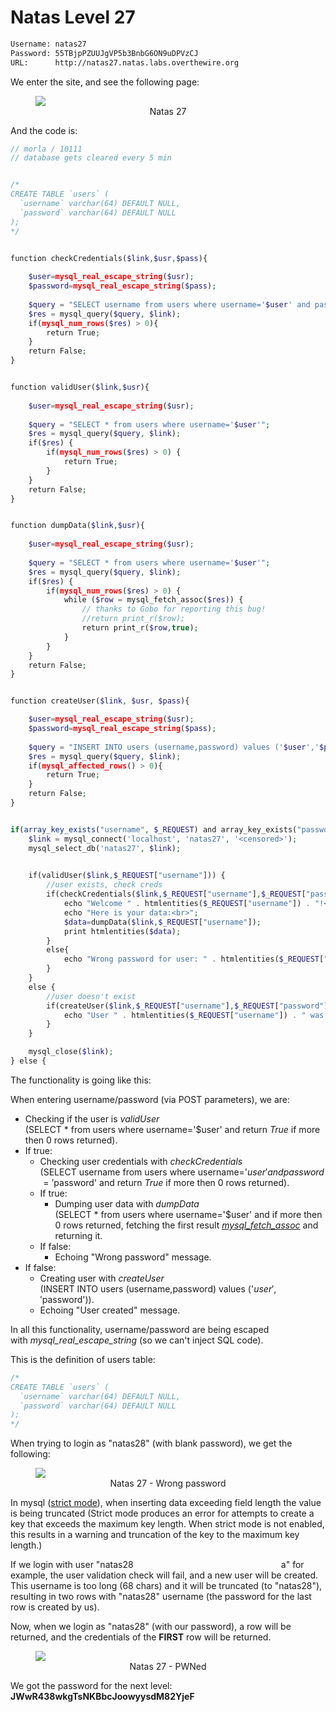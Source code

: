 # Natas Level 27
```bash
Username: natas27
Password: 55TBjpPZUUJgVP5b3BnbG6ON9uDPVzCJ
URL:      http://natas27.natas.labs.overthewire.org
```
We enter the site, and see the following page:
<figure>
    <img src="https://raw.githubusercontent.com/sefi-roee/CTFs-Writeups/master/OverTheWire/Natas/images/natas27.png" />
    <div align="center">Natas 27</div>
</figure>

And the code is:
```php
// morla / 10111 
// database gets cleared every 5 min  


/* 
CREATE TABLE `users` ( 
  `username` varchar(64) DEFAULT NULL, 
  `password` varchar(64) DEFAULT NULL 
); 
*/ 


function checkCredentials($link,$usr,$pass){ 
  
    $user=mysql_real_escape_string($usr); 
    $password=mysql_real_escape_string($pass); 
     
    $query = "SELECT username from users where username='$user' and password='$password' "; 
    $res = mysql_query($query, $link); 
    if(mysql_num_rows($res) > 0){ 
        return True; 
    } 
    return False; 
} 


function validUser($link,$usr){ 
     
    $user=mysql_real_escape_string($usr); 
     
    $query = "SELECT * from users where username='$user'"; 
    $res = mysql_query($query, $link); 
    if($res) { 
        if(mysql_num_rows($res) > 0) { 
            return True; 
        } 
    } 
    return False; 
} 


function dumpData($link,$usr){ 
     
    $user=mysql_real_escape_string($usr); 
     
    $query = "SELECT * from users where username='$user'"; 
    $res = mysql_query($query, $link); 
    if($res) { 
        if(mysql_num_rows($res) > 0) { 
            while ($row = mysql_fetch_assoc($res)) { 
                // thanks to Gobo for reporting this bug!   
                //return print_r($row); 
                return print_r($row,true); 
            } 
        } 
    } 
    return False; 
} 


function createUser($link, $usr, $pass){ 

    $user=mysql_real_escape_string($usr); 
    $password=mysql_real_escape_string($pass); 
     
    $query = "INSERT INTO users (username,password) values ('$user','$password')"; 
    $res = mysql_query($query, $link); 
    if(mysql_affected_rows() > 0){ 
        return True; 
    } 
    return False; 
} 


if(array_key_exists("username", $_REQUEST) and array_key_exists("password", $_REQUEST)) { 
    $link = mysql_connect('localhost', 'natas27', '<censored>'); 
    mysql_select_db('natas27', $link); 
    

    if(validUser($link,$_REQUEST["username"])) { 
        //user exists, check creds 
        if(checkCredentials($link,$_REQUEST["username"],$_REQUEST["password"])){ 
            echo "Welcome " . htmlentities($_REQUEST["username"]) . "!<br>"; 
            echo "Here is your data:<br>"; 
            $data=dumpData($link,$_REQUEST["username"]); 
            print htmlentities($data); 
        } 
        else{ 
            echo "Wrong password for user: " . htmlentities($_REQUEST["username"]) . "<br>"; 
        }         
    }  
    else { 
        //user doesn't exist 
        if(createUser($link,$_REQUEST["username"],$_REQUEST["password"])){  
            echo "User " . htmlentities($_REQUEST["username"]) . " was created!"; 
        } 
    } 

    mysql_close($link); 
} else { 
```

The functionality is going like this:

When entering username/password (via POST parameters), we are:
* Checking if the user is *validUser* (SELECT * from users where username='$user' and return *True* if more then 0 rows returned).
* If true:
  * Checking user credentials with *checkCredentials* (SELECT username from users where username='$user' and password='$password' and return *True* if more then 0 rows returned).
  * If true:
    * Dumping user data with *dumpData* (SELECT * from users where username='$user' and if more then 0 rows returned, fetching the first result *[mysql_fetch_assoc](http://php.net/manual/en/function.mysql-fetch-assoc.php)* and returning it.
  * If false:
    * Echoing "Wrong password" message.
* If false:
  * Creating user with *createUser* (INSERT INTO users (username,password) values ('$user','$password')).
  * Echoing "User created" message.

In all this functionality, username/password are being escaped with *mysql_real_escape_string* (so we can't inject SQL code).

This is the definition of users table:
```php
/* 
CREATE TABLE `users` ( 
  `username` varchar(64) DEFAULT NULL, 
  `password` varchar(64) DEFAULT NULL 
); 
*/
```

When trying to login as "natas28" (with blank password), we get the following:
<figure>
    <img src="https://raw.githubusercontent.com/sefi-roee/CTFs-Writeups/master/OverTheWire/Natas/images/natas27-wrong-password.png" />
    <div align="center">Natas 27 - Wrong password</div>
</figure>

In mysql ([strict mode](https://dev.mysql.com/doc/refman/8.0/en/sql-mode.html)), when inserting data exceeding field length the value is being truncated (Strict mode produces an error for attempts to create a key that exceeds the maximum key length. When strict mode is not enabled, this results in a warning and truncation of the key to the maximum key length.)

If we login with user "natas28                                                            a" for example, the user validation check will fail, and a new user will be created. This username is too long (68 chars) and it will be truncated (to "natas28"), resulting in two rows with "natas28" username (the password for the last row is created by us).

Now, when we login as "natas28" (with our password), a row will be returned, and the credentials of the <strong>FIRST</strong> row will be returned.
<figure>
    <img src="https://raw.githubusercontent.com/sefi-roee/CTFs-Writeups/master/OverTheWire/Natas/images/natas27-pwned.png" />
    <div align="center">Natas 27 - PWNed</div>
</figure>

We got the password for the next level: **JWwR438wkgTsNKBbcJoowyysdM82YjeF**